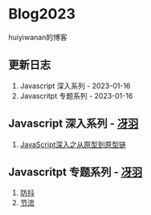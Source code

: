 # Blog2023
huiyiwanan的博客

## 更新日志
1. Javascript 深入系列 - 2023-01-16
2. Javascritpt 专题系列 - 2023-01-16

## Javascript 深入系列 - [冴羽](https://github.com/mqyqingfeng/Blog)
1. [JavaScript深入之从原型到原型链](https://github.com/huiyiwanan/Blog2023/issues/1)

## Javascritpt 专题系列 - [冴羽](https://github.com/mqyqingfeng/Blog)
1. [防抖](https://github.com/mqyqingfeng/Blog/issues/17)
2. [节流](https://github.com/mqyqingfeng/Blog/issues/17)

